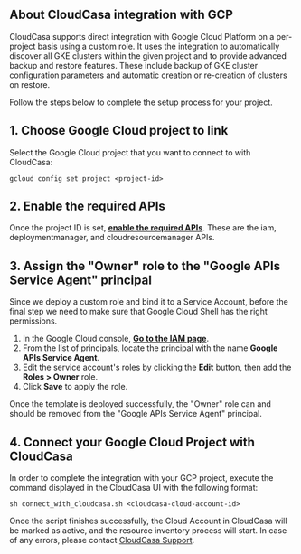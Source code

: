 ## About CloudCasa integration with GCP
CloudCasa supports direct integration with Google Cloud Platform on a per-project basis using a custom role. It uses the integration to automatically discover all GKE clusters within the given project and to provide advanced backup and restore features. These include backup of GKE cluster configuration parameters and automatic creation or re-creation of clusters on restore.

Follow the steps below to complete the setup process for your project.

## 1. Choose Google Cloud project to link
Select the Google Cloud project that you want to connect to with CloudCasa:
```
gcloud config set project <project-id>
```

## 2. Enable the required APIs
Once the project ID is set, [**enable the required APIs**](https://console.cloud.google.com/flows/enableapi?apiid=iam.googleapis.com,deploymentmanager.googleapis.com,cloudresourcemanager.googleapis.com). These are the iam, deploymentmanager, and cloudresourcemanager APIs.

## 3. Assign the "Owner" role to the "Google APIs Service Agent" principal
Since we deploy a custom role and bind it to a Service Account, before the final step we need to make sure that Google Cloud Shell has the right permissions.
1. In the Google Cloud console, [**Go to the IAM page**](https://console.cloud.google.com/iam-admin/iam).
2. From the list of principals, locate the principal with the name **Google APIs Service Agent**.
3. Edit the service account's roles by clicking the **Edit** button, then add the **Roles > Owner** role.
4. Click **Save** to apply the role.

Once the template is deployed successfully, the "Owner" role can and should be removed from the "Google APIs Service Agent" principal.

## 4. Connect your Google Cloud Project with CloudCasa
In order to complete the integration with your GCP project, execute the command displayed in the CloudCasa UI with the following format:
```
sh connect_with_cloudcasa.sh <cloudcasa-cloud-account-id>
```

Once the script finishes successfully, the Cloud Account in CloudCasa will be marked as active, and the resource inventory process will start.
In case of any errors, please contact [CloudCasa Support](https://cloudcasa.io/support/).

